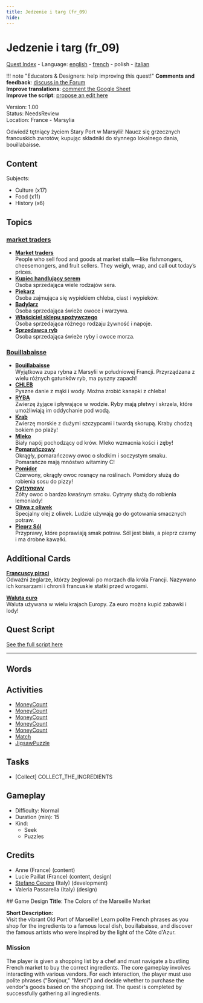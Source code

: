 ```yaml
---
title: Jedzenie i targ (fr_09)
hide:
---
```


# Jedzenie i targ (fr_09)
[Quest Index](./index.pl.md) - Language: [english](./fr_09.md) - [french](./fr_09.fr.md) - polish - [italian](./fr_09.it.md)

!!! note "Educators & Designers: help improving this quest!"
    **Comments and feedback**: [discuss in the Forum](https://antura.discourse.group/t/fr-09-the-colors-of-the-marseille-market/28/1)  
    **Improve translations**: [comment the Google Sheet](https://docs.google.com/spreadsheets/d/1FPFOy8CHor5ArSg57xMuPAG7WM27-ecDOiU-OmtHgjw/edit?gid=1243903291#gid=1243903291)  
    **Improve the script**: [propose an edit here](https://github.com/vgwb/Antura/blob/main/Assets/_discover/_quests/FR_09%20Food%20&%20Market/FR_09%20Food%20&%20Market%20-%20Yarn%20Script.yarn)  

Version: 1.00  
Status: NeedsReview  
Location: France - Marsylia

Odwiedź tętniący życiem Stary Port w Marsylii! Naucz się grzecznych francuskich zwrotów, kupując składniki do słynnego lokalnego dania, bouillabaisse.

## Content
Subjects: 

  - Culture (x17)
  - Food (x11)
  - History (x6)

## Topics
### [market traders](./../topics/index.md#marketers)

  - **[Market traders](./../cards/index.md#market_traders)**  
    People who sell food and goods at market stalls—like fishmongers, cheesemongers, and fruit sellers. They weigh, wrap, and call out today’s prices.  
  - **[Kupiec handlujący serem](./../cards/index.md#person_cheesemonger)**  
    Osoba sprzedająca wiele rodzajów sera.  
  - **[Piekarz](./../cards/index.md#person_baker)**  
    Osoba zajmująca się wypiekiem chleba, ciast i wypieków.  
  - **[Badylarz](./../cards/index.md#person_greengrocer)**  
    Osoba sprzedająca świeże owoce i warzywa.  
  - **[Właściciel sklepu spożywczego](./../cards/index.md#person_grocer)**  
    Osoba sprzedająca różnego rodzaju żywność i napoje.  
  - **[Sprzedawca ryb](./../cards/index.md#person_fishmonger)**  
    Osoba sprzedająca świeże ryby i owoce morza.  
### [Bouillabaisse](./../topics/index.md#bouillabaisse)

  - **[Bouillabaisse](./../cards/index.md#bouillabaisse)**  
    Wyjątkowa zupa rybna z Marsylii w południowej Francji. Przyrządzana z wielu różnych gatunków ryb, ma pyszny zapach!  
  - **[CHLEB](./../cards/index.md#food_bread)**  
    Pyszne danie z mąki i wody. Można zrobić kanapki z chleba!  
  - **[RYBA](./../cards/index.md#food_fish)**  
    Zwierzę żyjące i pływające w wodzie. Ryby mają płetwy i skrzela, które umożliwiają im oddychanie pod wodą.  
  - **[Krab](./../cards/index.md#food_crab)**  
    Zwierzę morskie z dużymi szczypcami i twardą skorupą. Kraby chodzą bokiem po plaży!  
  - **[Mleko](./../cards/index.md#food_milk)**  
    Biały napój pochodzący od krów. Mleko wzmacnia kości i zęby!  
  - **[Pomarańczowy](./../cards/index.md#food_orange)**  
    Okrągły, pomarańczowy owoc o słodkim i soczystym smaku. Pomarańcze mają mnóstwo witaminy C!  
  - **[Pomidor](./../cards/index.md#food_tomato)**  
    Czerwony, okrągły owoc rosnący na roślinach. Pomidory służą do robienia sosu do pizzy!  
  - **[Cytrynowy](./../cards/index.md#food_lemon)**  
    Żółty owoc o bardzo kwaśnym smaku. Cytryny służą do robienia lemoniady!  
  - **[Oliwa z oliwek](./../cards/index.md#food_olive_oil)**  
    Specjalny olej z oliwek. Ludzie używają go do gotowania smacznych potraw.  
  - **[Pieprz Sól](./../cards/index.md#food_pepper_salt)**  
    Przyprawy, które poprawiają smak potraw. Sól jest biała, a pieprz czarny i ma drobne kawałki.  

## Additional Cards
**[Francuscy piraci](./../cards/index.md#pirates)**  
Odważni żeglarze, którzy żeglowali po morzach dla króla Francji. Nazywano ich korsarzami i chronili francuskie statki przed wrogami.  

**[Waluta euro](./../cards/index.md#currency_euro)**  
Waluta używana w wielu krajach Europy. Za euro można kupić zabawki i lody!  

## Quest Script

[See the full script here](./fr_09-script.pl.md)

---

## Words
## Activities
- [MoneyCount](./../activities/index.md#MoneyCount)
- [MoneyCount](./../activities/index.md#MoneyCount)
- [MoneyCount](./../activities/index.md#MoneyCount)
- [MoneyCount](./../activities/index.md#MoneyCount)
- [MoneyCount](./../activities/index.md#MoneyCount)
- [Match](./../activities/index.md#Match)
- [JigsawPuzzle](./../activities/index.md#JigsawPuzzle)

## Tasks
- [Collect] COLLECT_THE_INGREDIENTS
## Gameplay
- Difficulty: Normal
- Duration (min): 15
- Kind:
  - Seek
  - Puzzles
## Credits
- Anne (France) (content)
- Lucie Paillat (France) (content, design)
- [Stefano Cecere](https://stefanocecere.com) (Italy) (development)
- Valeria Passarella (Italy) (design)

## Game Design
**Title**: The Colors of the Marseille Market

**Short Description:**  
Visit the vibrant Old Port of Marseille! Learn polite French phrases as you shop for the ingredients to a famous local dish, bouillabaisse, and discover the famous artists who were inspired by the light of the Côte d'Azur.

### Mission
The player is given a shopping list by a chef and must navigate a bustling French market to buy the correct ingredients. The core gameplay involves interacting with various vendors. For each interaction, the player must use polite phrases ("Bonjour," "Merci") and decide whether to purchase the vendor's goods based on the shopping list. The quest is completed by successfully gathering all ingredients.

